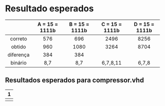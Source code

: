 # Resultado esperados

||A = 15 = 1111b|B = 15 = 1111b|C = 15 = 1111b|D = 15 = 1111b|
|:---:|:---:|:---:|:---:|:---:|
|correto|576|696|2496|8256|
|obtido|960|1080|3264|8704|
|diferença|384|384|||
|binário|8,7|8,7|6,7,8,11|6,7,8|

## Resultados esperados para compressor.vhd

|1|
|:---:|
||
